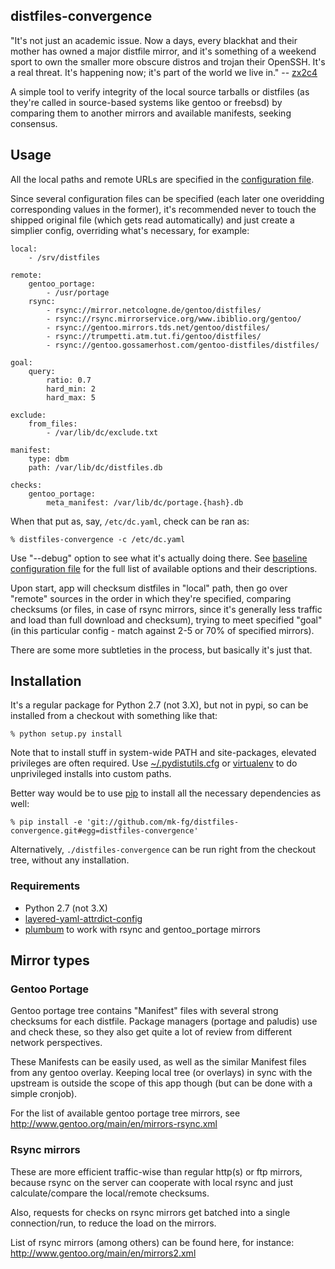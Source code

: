 distfiles-convergence
--------------------

"It's not just an academic issue.
Now a days, every blackhat and their mother has owned a major distfile mirror,
and it's something of a weekend sport to own the smaller more obscure distros
and trojan their OpenSSH.
It's a real threat. It's happening now; it's part of the world we live in."
 -- [zx2c4](http://article.gmane.org/gmane.linux.distributions.exherbo.devel/1072)

A simple tool to verify integrity of the local source tarballs or distfiles (as
they're called in source-based systems like gentoo or freebsd) by comparing
them to another mirrors and available manifests, seeking consensus.


Usage
--------------------

All the local paths and remote URLs are specified in the [configuration
file](https://github.com/mk-fg/distfiles-convergence/blob/master/distfiles_convergence/core.yaml).

Since several configuration files can be specified (each later one overidding
corresponding values in the former), it's recommended never to touch the shipped
original file (which gets read automatically) and just create a simplier config,
overriding what's necessary, for example:

	local:
		- /srv/distfiles

	remote:
		gentoo_portage:
			- /usr/portage
		rsync:
			- rsync://mirror.netcologne.de/gentoo/distfiles/
			- rsync://rsync.mirrorservice.org/www.ibiblio.org/gentoo/
			- rsync://gentoo.mirrors.tds.net/gentoo/distfiles/
			- rsync://trumpetti.atm.tut.fi/gentoo/distfiles/
			- rsync://gentoo.gossamerhost.com/gentoo-distfiles/distfiles/

	goal:
		query:
			ratio: 0.7
			hard_min: 2
			hard_max: 5

	exclude:
		from_files:
			- /var/lib/dc/exclude.txt

	manifest:
		type: dbm
		path: /var/lib/dc/distfiles.db

	checks:
		gentoo_portage:
			meta_manifest: /var/lib/dc/portage.{hash}.db

When that put as, say, `/etc/dc.yaml`, check can be ran as:

	% distfiles-convergence -c /etc/dc.yaml

Use "--debug" option to see what it's actually doing there.
See [baseline configuration
file](https://github.com/mk-fg/distfiles-convergence/blob/master/distfiles_convergence/core.yaml)
for the full list of available options and their descriptions.

Upon start, app will checksum distfiles in "local" path, then go over "remote"
sources in the order in which they're specified, comparing checksums (or files,
in case of rsync mirrors, since it's generally less traffic and load than full
download and checksum), trying to meet specified "goal" (in this particular
config - match against 2-5 or 70% of specified mirrors).

There are some more subtleties in the process, but basically it's just that.


Installation
--------------------

It's a regular package for Python 2.7 (not 3.X), but not in pypi, so can be
installed from a checkout with something like that:

	% python setup.py install

Note that to install stuff in system-wide PATH and site-packages, elevated
privileges are often required.
Use
[~/.pydistutils.cfg](http://docs.python.org/install/index.html#distutils-configuration-files)
or [virtualenv](http://pypi.python.org/pypi/virtualenv) to do unprivileged
installs into custom paths.

Better way would be to use [pip](http://pip-installer.org/) to install all the
necessary dependencies as well:

	% pip install -e 'git://github.com/mk-fg/distfiles-convergence.git#egg=distfiles-convergence'

Alternatively, `./distfiles-convergence` can be run right from the checkout tree,
without any installation.

### Requirements

* Python 2.7 (not 3.X)
* [layered-yaml-attrdict-config](https://github.com/mk-fg/layered-yaml-attrdict-config)
* [plumbum](http://plumbum.readthedocs.org/) to work with rsync and
  gentoo_portage mirrors


Mirror types
--------------------

### Gentoo Portage

Gentoo portage tree contains "Manifest" files with several strong checksums for
each distfile. Package managers (portage and paludis) use and check these, so
they also get quite a lot of review from different network perspectives.

These Manifests can be easily used, as well as the similar Manifest files from
any gentoo overlay.
Keeping local tree (or overlays) in sync with the upstream is outside the scope
of this app though (but can be done with a simple cronjob).

For the list of available gentoo portage tree mirrors, see
http://www.gentoo.org/main/en/mirrors-rsync.xml

### Rsync mirrors

These are more efficient traffic-wise than regular http(s) or ftp mirrors,
because rsync on the server can cooperate with local rsync and just
calculate/compare the local/remote checksums.

Also, requests for checks on rsync mirrors get batched into a single
connection/run, to reduce the load on the mirrors.

List of rsync mirrors (among others) can be found here, for instance:
http://www.gentoo.org/main/en/mirrors2.xml
